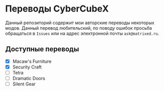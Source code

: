 # Переводы CyberCubeX
Данный репозиторий содержит мои авторские переводы некоторых модов. Данный перевод любительский, по поводу ошибок просьба обращаться в `Issues` или на адрес электронной почты `ask@matrixed.ru`.
## Доступные переводы
- [x] Macaw's Furniture
- [x] Security Craft
- [ ] Tetra
- [ ] Dramatic Doors
- [ ] Silent Gear